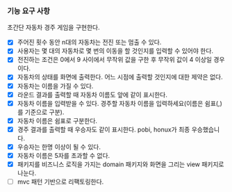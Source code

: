 ### 기능 요구 사항

초간단 자동차 경주 게임을 구현한다.

- [x] 주어진 횟수 동안 n대의 자동차는 전진 또는 멈출 수 있다.
- [x] 사용자는 몇 대의 자동차로 몇 번의 이동을 할 것인지를 입력할 수 있어야 한다.
- [x] 전진하는 조건은 0에서 9 사이에서 무작위 값을 구한 후 무작위 값이 4 이상일 경우이다.
- [x] 자동차의 상태를 화면에 출력한다. 어느 시점에 출력할 것인지에 대한 제약은 없다.
- [x] 자동차는 이름을 가질 수 있다.
- [x] 라운드 결과를 출력할 때 자동차 이름도 앞에 같이 표시한다.
- [x] 자동차 이름을 입력받을 수 있다. 경주할 자동차 이름을 입력하세요(이름은 쉼표(,)를 기준으로 구분).
- [x] 자동차 이름은 쉼표로 구분한다.
- [x] 경주 결과를 출력할 때 우승자도 같이 표시한다. pobi, honux가 최종 우승했습니다.
- [x] 우승자는 한명 이상이 될 수 있다.
- [x] 자동차 이름은 5자를 초과할 수 없다.
- [x] 패키지를 비즈니스 로직을 가지는 domain 패키지와 화면을 그리는 view 패키지로 나눈다.
- [ ] mvc 패턴 기반으로 리팩토링한다.
